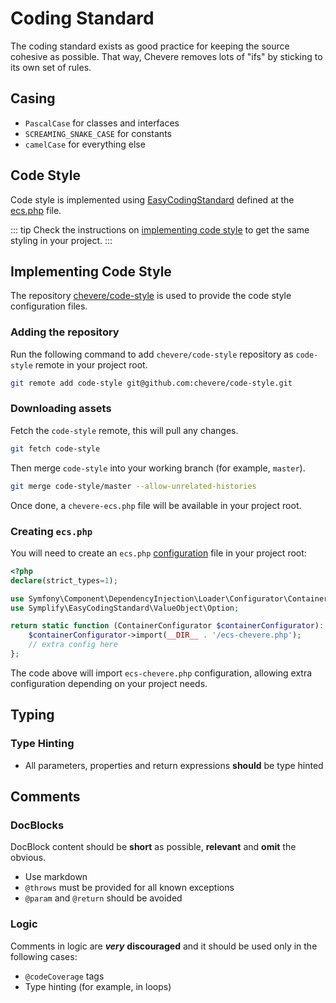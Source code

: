 # Coding Standard

The coding standard exists as good practice for keeping the source cohesive as possible. That way, Chevere removes lots of "ifs" by sticking to its own set of rules.

## Casing

* `PascalCase` for classes and interfaces
* `SCREAMING_SNAKE_CASE` for constants
* `camelCase` for everything else

## Code Style

Code style is implemented using [EasyCodingStandard](https://github.com/symplify/easy-coding-standard) defined at the [ecs.php](https://github.com/chevere/chevere/blob/master/ecs.php) file.

::: tip
Check the instructions on [implementing  code style](#implementing-code-style) to get the same styling in your project.
:::

## Implementing Code Style

The repository [chevere/code-style](https://github.com/chevere/code-style) is used to provide the code style configuration files.

### Adding the repository

Run the following command to add `chevere/code-style` repository as `code-style` remote in your project root.

```sh
git remote add code-style git@github.com:chevere/code-style.git
```

### Downloading assets

Fetch the `code-style` remote, this will pull any changes.

```sh
git fetch code-style
```

Then merge `code-style` into your working branch (for example, `master`).

```sh
git merge code-style/master --allow-unrelated-histories
```

Once done, a `chevere-ecs.php` file will be available in your project root.

### Creating `ecs.php`

You will need to create an `ecs.php` [configuration](https://github.com/symplify/easy-coding-standard#configuration) file in your project root:

```php
<?php
declare(strict_types=1);

use Symfony\Component\DependencyInjection\Loader\Configurator\ContainerConfigurator;
use Symplify\EasyCodingStandard\ValueObject\Option;

return static function (ContainerConfigurator $containerConfigurator): void {
    $containerConfigurator->import(__DIR__ . '/ecs-chevere.php');
    // extra config here
};
```

The code above will import `ecs-chevere.php` configuration, allowing extra configuration depending on your project needs.

## Typing

### Type Hinting

* All parameters, properties and return expressions **should** be type hinted

## Comments

### DocBlocks

DocBlock content should be **short** as possible, **relevant** and **omit** the obvious.

* Use markdown
* `@throws` must be provided for all known exceptions
* `@param` and `@return` should be avoided

### Logic

Comments in logic are ***very*** **discouraged** and it should be used only in the following cases:

* `@codeCoverage` tags
* Type hinting (for example, in loops)
